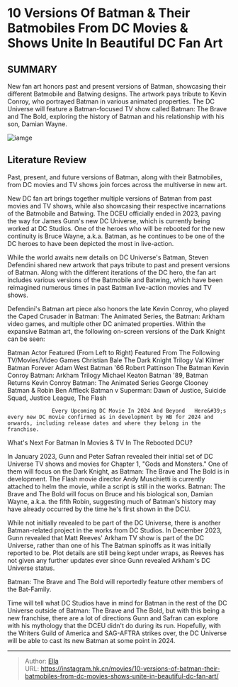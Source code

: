 # 10 Versions Of Batman &amp; Their Batmobiles From DC Movies &amp; Shows Unite In Beautiful DC Fan Art


## SUMMARY 



  New fan art honors past and present versions of Batman, showcasing their different Batmobile and Batwing designs.   The artwork pays tribute to Kevin Conroy, who portrayed Batman in various animated properties.   The DC Universe will feature a Batman-focused TV show called Batman: The Brave and The Bold, exploring the history of Batman and his relationship with his son, Damian Wayne.  

![iamge](https://static1.srcdn.com/wordpress/wp-content/uploads/2024/01/ben-affleck-s-batman-in-his-mech-suit-and-christian-bale-s-batman-in-the-dark-knight-poster.jpg)

## Literature Review

Past, present, and future versions of Batman, along with their Batmobiles, from DC movies and TV shows join forces across the multiverse in new art.




New DC fan art brings together multiple versions of Batman from past movies and TV shows, while also showcasing their respective incarnations of the Batmobile and Batwing. The DCEU officially ended in 2023, paving the way for James Gunn&#39;s new DC Universe, which is currently being worked at DC Studios. One of the heroes who will be rebooted for the new continuity is Bruce Wayne, a.k.a. Batman, as he continues to be one of the DC heroes to have been depicted the most in live-action.




While the world awaits new details on DC Universe&#39;s Batman, Steven Defendini shared new artwork that pays tribute to past and present versions of Batman. Along with the different iterations of the DC hero, the fan art includes various versions of the Batmobile and Batwing, which have been reimagined numerous times in past Batman live-action movies and TV shows.


 

Defendini&#39;s Batman art piece also honors the late Kevin Conroy, who played the Caped Crusader in Batman: The Animated Series, the Batman: Arkham video games, and multiple other DC animated properties. Within the expansive Batman art, the following on-screen versions of the Dark Knight can be seen:

 Batman Actor Featured (From Left to Right)  Featured From The Following TV/Movies/Video Games   Christian Bale  The Dark Knight Trilogy   Val Kilmer  Batman Forever   Adam West  Batman &#39;66   Robert Pattinson  The Batman   Kevin Conroy  Batman: Arkham Trilogy   Michael Keaton  Batman &#39;89, Batman Returns   Kevin Conroy  Batman: The Animated Series   George Clooney  Batman &amp; Robin   Ben Affleck  Batman v Superman: Dawn of Justice, Suicide Squad, Justice League, The Flash   






                  Every Upcoming DC Movie In 2024 And Beyond   Here&#39;s every new DC movie confirmed as in development by WB for 2024 and onwards, including release dates and where they belong in the franchise.   


 What&#39;s Next For Batman In Movies &amp; TV In The Rebooted DCU? 
         

In January 2023, Gunn and Peter Safran revealed their initial set of DC Universe TV shows and movies for Chapter 1, &#34;Gods and Monsters.&#34; One of them will focus on the Dark Knight, as Batman: The Brave and The Bold is in development. The Flash movie director Andy Muschietti is currently attached to helm the movie, while a script is still in the works. Batman: The Brave and The Bold will focus on Bruce and his biological son, Damian Wayne, a.k.a. the fifth Robin, suggesting much of Batman&#39;s history may have already occurred by the time he&#39;s first shown in the DCU.




While not initially revealed to be part of the DC Universe, there is another Batman-related project in the works from DC Studios. In December 2023, Gunn revealed that Matt Reeves&#39; Arkham TV show is part of the DC Universe, rather than one of his The Batman spinoffs as it was initially reported to be. Plot details are still being kept under wraps, as Reeves has not given any further updates ever since Gunn revealed Arkham&#39;s DC Universe status.



Batman: The Brave and The Bold will reportedly feature other members of the Bat-Family.




Time will tell what DC Studios have in mind for Batman in the rest of the DC Universe outside of Batman: The Brave and The Bold, but with this being a new franchise, there are a lot of directions Gunn and Safran can explore with his mythology that the DCEU didn&#39;t do during its run. Hopefully, with the Writers Guild of America and SAG-AFTRA strikes over, the DC Universe will be able to cast its new Batman at some point in 2024.






---

> Author: [Ella](https://instagram.hk.cn/)  
> URL: https://instagram.hk.cn/movies/10-versions-of-batman-their-batmobiles-from-dc-movies-shows-unite-in-beautiful-dc-fan-art/  

